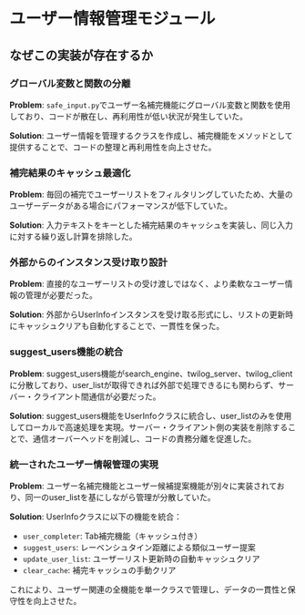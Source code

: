 # ユーザー情報管理モジュール

## なぜこの実装が存在するか

### グローバル変数と関数の分離
**Problem**: `safe_input.py`でユーザー名補完機能にグローバル変数と関数を使用しており、コードが散在し、再利用性が低い状況が発生していた。

**Solution**: ユーザー情報を管理するクラスを作成し、補完機能をメソッドとして提供することで、コードの整理と再利用性を向上させた。

### 補完結果のキャッシュ最適化
**Problem**: 毎回の補完でユーザーリストをフィルタリングしていたため、大量のユーザーデータがある場合にパフォーマンスが低下していた。

**Solution**: 入力テキストをキーとした補完結果のキャッシュを実装し、同じ入力に対する繰り返し計算を排除した。

### 外部からのインスタンス受け取り設計
**Problem**: 直接的なユーザーリストの受け渡しではなく、より柔軟なユーザー情報の管理が必要だった。

**Solution**: 外部からUserInfoインスタンスを受け取る形式にし、リストの更新時にキャッシュクリアも自動化することで、一貫性を保った。

### suggest_users機能の統合
**Problem**: suggest_users機能がsearch_engine、twilog_server、twilog_clientに分散しており、user_listが取得できれば外部で処理できるにも関わらず、サーバー・クライアント間通信が必要だった。

**Solution**: suggest_users機能をUserInfoクラスに統合し、user_listのみを使用してローカルで高速処理を実現。サーバー・クライアント側の実装を削除することで、通信オーバーヘッドを削減し、コードの責務分離を促進した。

### 統一されたユーザー情報管理の実現
**Problem**: ユーザー名補完機能とユーザー候補提案機能が別々に実装されており、同一のuser_listを基にしながら管理が分散していた。

**Solution**: UserInfoクラスに以下の機能を統合：
- `user_completer`: Tab補完機能（キャッシュ付き）
- `suggest_users`: レーベンシュタイン距離による類似ユーザー提案
- `update_user_list`: ユーザーリスト更新時の自動キャッシュクリア
- `clear_cache`: 補完キャッシュの手動クリア

これにより、ユーザー関連の全機能を単一クラスで管理し、データの一貫性と保守性を向上させた。